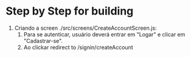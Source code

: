 # Step by Step for building


1. Criando a screen ./src/screens/CreateAccountScreen.js:
    1. Para se autenticar, usuário deverá entrar em "Logar" e clicar em "Cadastrar-se".
    2. Ao clickar redirect to /signin/createAccount
    